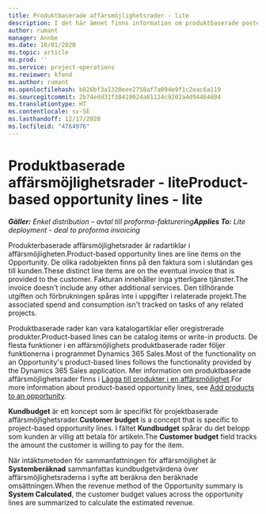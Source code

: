 ```yaml
---
title: Produktbaserade affärsmöjlighetsrader - lite
description: I det här ämnet finns information om produktbaserade poster i affärsmöjlighetsraden i Project Operations.
author: rumant
manager: Annbe
ms.date: 10/01/2020
ms.topic: article
ms.prod: ''
ms.service: project-operations
ms.reviewer: kfend
ms.author: rumant
ms.openlocfilehash: b826bf3a1320eee2758af7a094e9f1c2eac6a119
ms.sourcegitcommit: 2b74edd31f38410024a01124c9202a4d94464d04
ms.translationtype: HT
ms.contentlocale: sv-SE
ms.lasthandoff: 12/17/2020
ms.locfileid: "4764976"
---
```

# <a name="product-based-opportunity-lines---lite"></a><span data-ttu-id="08843-103">Produktbaserade affärsmöjlighetsrader - lite</span><span class="sxs-lookup"><span data-stu-id="08843-103">Product-based opportunity lines - lite</span></span>

<span data-ttu-id="08843-104">_**Gäller:** Enkel distribution – avtal till proforma-fakturering_</span><span class="sxs-lookup"><span data-stu-id="08843-104">_**Applies To:** Lite deployment - deal to proforma invoicing_</span></span>

<span data-ttu-id="08843-105">Produkterbaserade affärsmöjlighetsrader är radartiklar i affärsmöjligheten.</span><span class="sxs-lookup"><span data-stu-id="08843-105">Product-based opportunity lines are line items on the Opportunity.</span></span> <span data-ttu-id="08843-106">De olika radobjekten finns på den faktura som i slutändan ges till kunden.</span><span class="sxs-lookup"><span data-stu-id="08843-106">These distinct line items are on the eventual invoice that is provided to the customer.</span></span> <span data-ttu-id="08843-107">Fakturan innehåller inga ytterligare tjänster.</span><span class="sxs-lookup"><span data-stu-id="08843-107">The invoice doesn't include any other additional services.</span></span> <span data-ttu-id="08843-108">Den tillhörande utgiften och förbrukningen spåras inte i uppgifter i relaterade projekt.</span><span class="sxs-lookup"><span data-stu-id="08843-108">The associated spend and consumption isn't tracked on tasks of any related projects.</span></span>

<span data-ttu-id="08843-109">Produktbaserade rader kan vara katalogartiklar eller oregistrerade produkter.</span><span class="sxs-lookup"><span data-stu-id="08843-109">Product-based lines can be catalog items or write-in products.</span></span> <span data-ttu-id="08843-110">De flesta funktioner i en affärsmöjlighets produktbaserade rader följer funktionerna i programmet Dynamics 365 Sales.</span><span class="sxs-lookup"><span data-stu-id="08843-110">Most of the functionality on an Opportunity's product-based lines follows the functionality provided by the Dynamics 365 Sales application.</span></span> <span data-ttu-id="08843-111">Mer information om produktbaserade affärsmöjlighetsrader finns i [Lägga till produkter i en affärsmöjlighet](https://docs.microsoft.com/dynamics365/sales-enterprise/add-products-opportunity).</span><span class="sxs-lookup"><span data-stu-id="08843-111">For more information about product-based opportunity lines, see [Add products to an opportunity](https://docs.microsoft.com/dynamics365/sales-enterprise/add-products-opportunity).</span></span>

<span data-ttu-id="08843-112">**Kundbudget** är ett koncept som är specifikt för projektbaserade affärsmöjlighetsrader.</span><span class="sxs-lookup"><span data-stu-id="08843-112">**Customer budget** is a concept that is specific to project-based opportunity lines.</span></span> <span data-ttu-id="08843-113">I fältet **Kundbudget** spårar du det belopp som kunden är villig att betala för artikeln.</span><span class="sxs-lookup"><span data-stu-id="08843-113">The **Customer budget** field tracks the amount the customer is willing to pay for the item.</span></span>

<span data-ttu-id="08843-114">När intäktsmetoden för sammanfattningen för affärsmöjlighet är **Systemberäknad** sammanfattas kundbudgetvärdena över affärsmöjlighetsraderna i syfte att beräkna den beräknade omsättningen.</span><span class="sxs-lookup"><span data-stu-id="08843-114">When the revenue method of the Opportunity summary is **System Calculated**, the customer budget values across the opportunity lines are summarized to calculate the estimated revenue.</span></span> 

